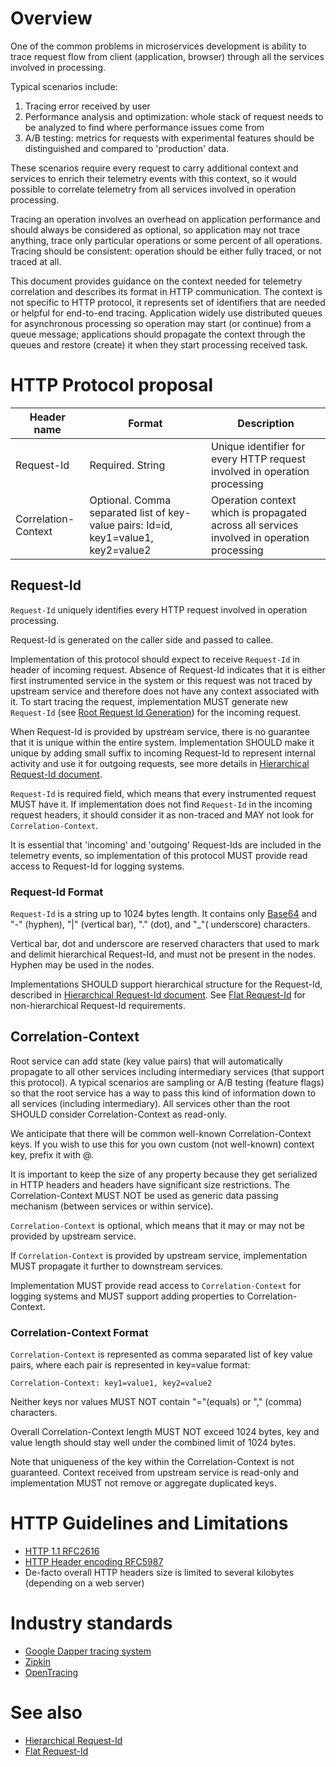 # Overview
One of the common problems in microservices development is ability to trace request flow from client (application, browser) through all the services involved in processing.

Typical scenarios include:

1. Tracing error received by user
2. Performance analysis and optimization: whole stack of request needs to be analyzed to find where performance issues come from
3. A/B testing: metrics for requests with experimental features should be distinguished and compared to 'production' data.

These scenarios require every request to carry additional context and services to enrich their telemetry events with this context, so it would possible to correlate telemetry from all services involved in operation processing.

Tracing an operation involves an overhead on application performance and should always be considered as optional, so application may not trace anything, trace only particular operations or some percent of all operations. 
Tracing should be consistent: operation should be either fully traced, or not traced at all.

This document provides guidance on the context needed for telemetry correlation and describes its format in HTTP communication. The context is not specific to HTTP protocol, it represents set of identifiers that are needed or helpful for end-to-end tracing. Application widely use distributed queues for asynchronous processing so operation may start (or continue) from a queue message; applications should propagate the context through the queues and restore (create) it when they start processing received task.

# HTTP Protocol proposal
| Header name           |  Format    | Description |
| ----------------------| ---------- | ---------- |
| Request-Id            | Required. String | Unique identifier for every HTTP request involved in operation processing |
| Correlation-Context   | Optional. Comma separated list of key-value pairs: Id=id, key1=value1, key2=value2 | Operation context which is propagated across all services involved in operation processing |

## Request-Id
`Request-Id` uniquely identifies every HTTP request involved in operation processing. 

Request-Id is generated on the caller side and passed to callee. 

Implementation of this protocol should expect to receive `Request-Id` in header of incoming request. 
Absence of Request-Id indicates that it is either first instrumented service in the system or this request was not traced by upstream service and therefore does not have any context associated with it.
To start tracing the request, implementation MUST generate new `Request-Id` (see [Root Request Id Generation](#root-request-id-generation)) for the incoming request.

When Request-Id is provided by upstream service, there is no guarantee that it is unique within the entire system. 
Implementation SHOULD make it unique by adding small suffix to incoming Request-Id to represent internal activity and use it for outgoing requests, see more details in [Hierarchical Request-Id document](hierarchical_request_id.md).

`Request-Id` is required field, which means that every instrumented request MUST have it. If implementation does not find `Request-Id` in the incoming request headers, it should consider it as non-traced and MAY not look for `Correlation-Context`.

It is essential that 'incoming' and 'outgoing' Request-Ids are included in the telemetry events, so implementation of this protocol MUST provide read access to Request-Id for logging systems.

### Request-Id Format
`Request-Id` is a string up to 1024 bytes length. It contains only [Base64](https://en.wikipedia.org/wiki/Base64) and "-" (hyphen), "|" (vertical bar), "." (dot), and "_"( underscore) characters.

Vertical bar, dot and underscore are reserved characters that used to mark and delimit hierarchical Request-Id, and must not be present in the nodes. Hyphen may be used in the nodes.

Implementations SHOULD support hierarchical structure for the Request-Id, described in [Hierarchical Request-Id document](hierarchical_request_id.md).
See [Flat Request-Id](flat_request_id.md) for non-hierarchical Request-Id requirements.

## Correlation-Context
Root service can add state (key value pairs) that will automatically propagate to all other services including intermediary services (that support this protocol). A typical scenarios are sampling or A/B testing (feature flags) so that the root service has a way to pass this kind of information down to all services (including intermediary). All services other than the root SHOULD consider Correlation-Context as read-only.

We anticipate that there will be common well-known Correlation-Context keys. If you wish to use this for you own custom (not well-known) context key, prefix it with @.

It is important to keep the size of any property because they get serialized in HTTP headers and headers have significant size restrictions. The Correlation-Context MUST NOT be used as generic data passing mechanism (between services or within service).

`Correlation-Context` is optional, which means that it may or may not be provided by upstream service.

If `Correlation-Context` is provided by upstream service, implementation MUST propagate it further to downstream services.

Implementation MUST provide read access to `Correlation-Context` for logging systems and MUST support adding properties to Correlation-Context.

### Correlation-Context Format
`Correlation-Context` is represented as comma separated list of key value pairs, where each pair is represented in key=value format:

`Correlation-Context: key1=value1, key2=value2`

Neither keys nor values MUST NOT contain "="(equals) or "," (comma) characters. 

Overall Correlation-Context length MUST NOT exceed 1024 bytes, key and value length should stay well under the combined limit of 1024 bytes.

Note that uniqueness of the key within the Correlation-Context is not guaranteed. Context received from upstream service is read-only and implementation MUST not remove or aggregate duplicated keys. 

# HTTP Guidelines and Limitations
- [HTTP 1.1 RFC2616](https://tools.ietf.org/html/rfc2616)
- [HTTP Header encoding RFC5987](https://tools.ietf.org/html/rfc5987)
- De-facto overall HTTP headers size is limited to several kilobytes (depending on a web server)

# Industry standards
- [Google Dapper tracing system](http://static.googleusercontent.com/media/research.google.com/en//pubs/archive/36356.pdf)
- [Zipkin](http://zipkin.io/)
- [OpenTracing](http://opentracing.io/)

# See also
- [Hierarchical Request-Id](hierarchical_request_id.md)
- [Flat Request-Id](flat_request_id.md)
